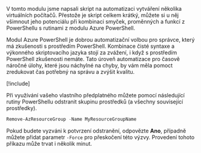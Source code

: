 V tomto modulu jsme napsali skript na automatizaci vytváření několika virtuálních počítačů. Přestože je skript celkem krátký, můžete si u něj všimnout jeho potenciálu při kombinaci smyček, proměnných a funkcí z PowerShellu s rutinami z modulu Azure PowerShell.

Modul Azure PowerShell je dobrou automatizační volbou pro správce, který má zkušenosti s prostředím PowerShell. Kombinace čisté syntaxe a výkonného skriptovacího jazyka stojí za zvážení, i když s prostředím PowerShell zkušenosti nemáte. Tato úroveň automatizace pro časově náročné úlohy, které jsou náchylné na chyby, by vám měla pomoct zredukovat čas potřebný na správu a zvýšit kvalitu.

<!-- Cleanup sandbox -->
[!include[](../../../includes/azure-sandbox-cleanup.md)]

Při využívání vašeho vlastního předplatného můžete pomocí následující rutiny PowerShellu odstranit skupinu prostředků (a všechny související prostředky).

```powershell
Remove-AzResourceGroup -Name MyResourceGroupName
```

Pokud budete vyzváni k potvrzení odstranění, odpovězte **Ano**, případně můžete přidat parametr `-Force` pro přeskočení této výzvy. Provedení tohoto příkazu může trvat i několik minut.